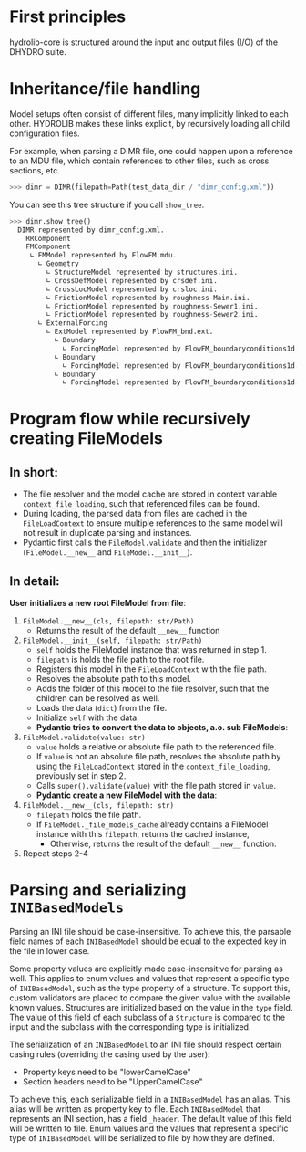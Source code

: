 # First principles
hydrolib-core is structured around the input and output files (I/O) of the DHYDRO suite.

# Inheritance/file handling
Model setups often consist of different files, many implicitly linked to each other.
HYDROLIB makes these links explicit, by recursively loading all child configuration files.

For example, when parsing a DIMR file, one could happen upon a reference to an MDU file, which
contain references to other files, such as cross sections, etc.

```python
>>> dimr = DIMR(filepath=Path(test_data_dir / "dimr_config.xml"))
```

You can see this tree structure if you call `show_tree`.

```python
>>> dimr.show_tree()
  DIMR represented by dimr_config.xml.
    RRComponent
    FMComponent
     ∟ FMModel represented by FlowFM.mdu.
       ∟ Geometry
         ∟ StructureModel represented by structures.ini.
         ∟ CrossDefModel represented by crsdef.ini.
         ∟ CrossLocModel represented by crsloc.ini.
         ∟ FrictionModel represented by roughness-Main.ini.
         ∟ FrictionModel represented by roughness-Sewer1.ini.
         ∟ FrictionModel represented by roughness-Sewer2.ini.
       ∟ ExternalForcing
         ∟ ExtModel represented by FlowFM_bnd.ext.
           ∟ Boundary
             ∟ ForcingModel represented by FlowFM_boundaryconditions1d.bc.
           ∟ Boundary
             ∟ ForcingModel represented by FlowFM_boundaryconditions1d.bc.
           ∟ Boundary
             ∟ ForcingModel represented by FlowFM_boundaryconditions1d.bc.
```

# Program flow while recursively creating FileModels
## In short:

- The file resolver and the model cache are stored in context variable `context_file_loading`, such that referenced files can be found.
- During loading, the parsed data from files are cached in the `FileLoadContext` to ensure multiple references to the same model will not result in duplicate parsing and instances.
- Pydantic first calls the `FileModel.validate` and then the initializer (`FileModel.__new__` and `FileModel.__init__`).

## In detail:

**User initializes a new root FileModel from file**:

1. `FileModel.__new__(cls, filepath: str/Path)`
	- Returns the result of the default `__new__` function
2. `FileModel.__init__(self, filepath: str/Path)`
	- `self` holds the FileModel instance that was returned in step 1.  
	- `filepath` is holds the file path to the root file.
	- Registers this model in the `FileLoadContext` with the file path.
	- Resolves the absolute path to this model.
	- Adds the folder of this model to the file resolver, such that the children can be resolved as well.
	- Loads the data (`dict`) from the file.
	- Initialize `self` with the data.
	- **Pydantic tries to convert the data to objects, a.o. sub FileModels**:
3. `FileModel.validate(value: str)`
	- `value` holds a relative or absolute file path to the referenced file.
	- If `value` is not an absolute file path, resolves the absolute path by using the `FileLoadContext` stored in the `context_file_loading`, previously set in step 2.
	- Calls `super().validate(value)` with the file path stored in `value`.
	- **Pydantic create a new FileModel with the data**:
4. `FileModel.__new__(cls, filepath: str)`
	- `filepath` holds the file path.
	- If `FileModel._file_models_cache` already contains a FileModel instance with this `filepath`, returns the cached instance,
		- Otherwise, returns the result of the default `__new__` function.
6. Repeat steps 2-4

# Parsing and serializing `INIBasedModels`
Parsing an INI file should be case-insensitive. To achieve this, the parsable field names of each `INIBasedModel` should be equal to the expected key in the file in lower case. 

Some property values are explicitly made case-insensitive for parsing as well. This applies to enum values and values that represent a specific type of `INIBasedModel`, such as the type property of a structure. To support this, custom validators are placed to compare the given value with the available known values. Structures are initialized based on the value in the `type` field. The value of this field of each subclass of a `Structure` is compared to the input and the subclass with the corresponding type is initialized. 

The serialization of an `INIBasedModel` to an INI file should respect certain casing rules (overriding the casing used by the user):
- Property keys need to be "lowerCamelCase"
- Section headers need to be "UpperCamelCase"

To achieve this, each serializable field in a `INIBasedModel` has an alias. This alias will be written as property key to file. Each `INIBasedModel` that represents an INI section, has a field `_header`. The default value of this field will be written to file.
Enum values and the values that represent a specific type of `INIBasedModel` will be serialized to file by how they are defined.
